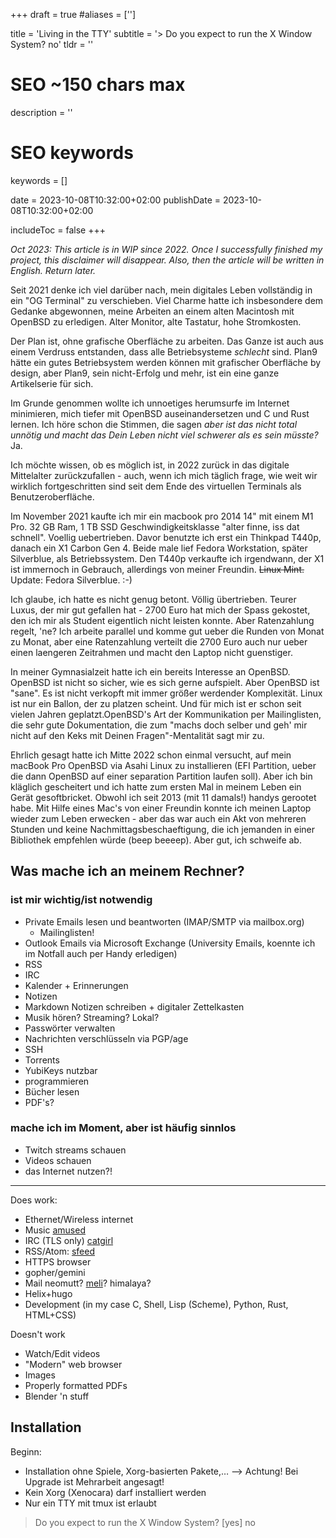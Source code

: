 +++
draft = true
#aliases = ['']

title = 'Living in the TTY'
subtitle = '> Do you expect to run the X Window System? no'
tldr = ''

# SEO ~150 chars max
description = ''
# SEO keywords
keywords = []

date = 2023-10-08T10:32:00+02:00
publishDate = 2023-10-08T10:32:00+02:00

includeToc = false
+++

*Oct 2023: This article is in WIP since 2022. Once I successfully finished my project, this disclaimer will disappear. Also, then the article will be written in English. Return later.*

Seit 2021 denke ich viel darüber nach, mein digitales Leben vollständig in ein "OG Terminal" zu verschieben. Viel Charme hatte ich insbesondere dem Gedanke abgewonnen, meine Arbeiten an einem alten Macintosh mit OpenBSD zu erledigen. Alter Monitor, alte Tastatur, hohe Stromkosten.

Der Plan ist, ohne grafische Oberfläche zu arbeiten. Das Ganze ist auch aus einem Verdruss entstanden, dass alle Betriebsysteme *schlecht* sind. Plan9 hätte ein gutes Betriebsystem werden können mit grafischer Oberfläche by design, aber Plan9, sein nicht-Erfolg und mehr, ist ein eine ganze Artikelserie für sich.

Im Grunde genommen wollte ich unnoetiges herumsurfe im Internet minimieren, mich tiefer mit OpenBSD auseinandersetzen und C und Rust lernen. Ich höre schon die Stimmen, die sagen *aber ist das nicht total unnötig und macht das Dein Leben nicht viel schwerer als es sein müsste?* Ja.

Ich möchte wissen, ob es möglich ist, in 2022 zurück in das digitale Mittelalter zurückzufallen - auch, wenn ich mich täglich frage, wie weit wir wirklich fortgeschritten sind seit dem Ende des virtuellen Terminals als Benutzeroberfläche.

Im November 2021 kaufte ich mir ein macbook pro 2014 14" mit einem M1 Pro. 32 GB Ram, 1 TB SSD Geschwindigkeitsklasse "alter finne, iss dat schnell". Voellig uebertrieben.
Davor benutzte ich erst ein Thinkpad T440p, danach ein X1 Carbon Gen 4. Beide male lief Fedora Workstation, später Silverblue, als Betriebssystem. Den T440p verkaufte ich irgendwann, der X1 ist immernoch in Gebrauch, allerdings von meiner Freundin. ~~Linux Mint.~~ Update: Fedora Silverblue. :-)

Ich glaube, ich hatte es nicht genug betont. Völlig übertrieben. Teurer Luxus, der mir gut gefallen hat - 2700 Euro hat mich der Spass gekostet, den ich mir als Student eigentlich nicht leisten konnte. Aber Ratenzahlung regelt, 'ne? Ich arbeite parallel und komme gut ueber die Runden von Monat zu Monat, aber eine Ratenzahlung verteilt die 2700 Euro auch nur ueber einen laengeren Zeitrahmen und macht den Laptop nicht guenstiger.

In meiner Gymnasialzeit hatte ich ein bereits Interesse an OpenBSD. OpenBSD ist nicht so sicher, wie es sich gerne aufspielt. Aber OpenBSD ist "sane". Es ist nicht verkopft mit immer größer werdender Komplexität. Linux ist nur ein Ballon, der zu platzen scheint. Und für mich ist er schon seit vielen Jahren geplatzt.OpenBSD's Art der Kommunikation per Mailinglisten, die sehr gute Dokumentation, die zum "machs doch selber und geh' mir nicht auf den Keks mit Deinen Fragen"-Mentalität sagt mir zu.

Ehrlich gesagt hatte ich Mitte 2022 schon einmal versucht, auf mein macBook Pro OpenBSD via Asahi Linux zu installieren (EFI Partition, ueber die dann OpenBSD auf einer separation Partition laufen soll). Aber ich bin kläglich gescheitert und ich hatte zum ersten Mal in meinem Leben ein Gerät gesoftbricket. Obwohl ich seit 2013 (mit 11 damals!) handys gerootet habe. Mit Hilfe eines Mac's von einer Freundin konnte ich meinen Laptop wieder zum Leben erwecken - aber das war auch ein Akt von mehreren Stunden und keine Nachmittagsbeschaeftigung, die ich jemanden in einer Bibliothek empfehlen würde (beep beeeep). Aber gut, ich schweife ab.

## Was mache ich an meinem Rechner?

### ist mir wichtig/ist notwendig

- Private Emails lesen und beantworten (IMAP/SMTP via mailbox.org)
	- Mailinglisten!
- Outlook Emails via Microsoft Exchange (University Emails, koennte ich im Notfall auch per Handy erledigen)
- RSS
- IRC
- Kalender + Erinnerungen
- Notizen
- Markdown Notizen schreiben + digitaler Zettelkasten
- Musik hören? Streaming? Lokal?
- Passwörter verwalten
- Nachrichten verschlüsseln via PGP/age
- SSH
- Torrents
- YubiKeys nutzbar
- programmieren
- Bücher lesen
- PDF's?

### mache ich im Moment, aber ist häufig sinnlos

- Twitch streams schauen
- Videos schauen
- das Internet nutzen?!

---

Does work:

* Ethernet/Wireless internet
* Music [amused](https://projects.omarpolo.com/amused.html)
* IRC (TLS only) [catgirl](https://git.causal.agency/catgirl/about/)
* RSS/Atom: [sfeed](https://codemadness.org/sfeed-simple-feed-parser.html)
* HTTPS browser
* gopher/gemini
* Mail neomutt? [meli](https://github.com/meli/meli)? himalaya?
* Helix+hugo
* Development (in my case C, Shell, Lisp (Scheme), Python, Rust, HTML+CSS)

Doesn't work

* Watch/Edit videos
* "Modern" web browser
* Images
* Properly formatted PDFs
* Blender 'n stuff

## Installation

Beginn:

* Installation ohne Spiele, Xorg-basierten Pakete,… --> Achtung! Bei Upgrade ist Mehrarbeit angesagt!
* Kein Xorg (Xenocara) darf installiert werden
* Nur ein TTY mit tmux ist erlaubt

> Do you expect to run the X Window System? [yes]
>no

